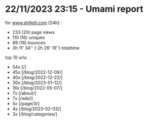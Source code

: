 # 22/11/2023 23:15 - Umami report
for www.shifeiti.com [24h] :

 - 233 (20) page views
 - 110 (16) uniques
 - 89 (16) bounces
 - 3h 11' 34'' (-2h 26' 19'') totaltime


top 10 urls:
 - 54x [/]
 - 45x [/blog/2022-12-09/]
 - 40x [/blog/2022-12-22/]
 - 30x [/blog/2023-01-12/]
 - 16x [/blog/2022-05-07/]
 - 7x [/about/]
 - 7x [/wiki/]
 - 5x [/page/3/]
 - 4x [/blog/2023-02-03/]
 - 3x [/blog/categories/]


